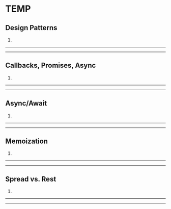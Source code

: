 # TEMP

## Design Patterns

1.

---

---

## Callbacks, Promises, Async

1.

---

---

## Async/Await

1.

---

---

## Memoization

1.

---

---

## Spread vs. Rest

1.

---

---
